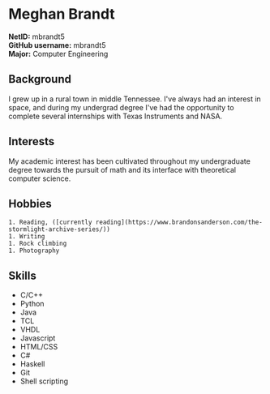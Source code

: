 # Meghan Brandt
**NetID:** mbrandt5\
**GitHub username:** mbrandt5\
**Major:** Computer Engineering

## Background
I grew up in a rural town in middle Tennessee. I've always had an interest in space, and during my undergrad degree I've had the opportunity to complete several internships with Texas Instruments and NASA.

## Interests
My academic interest has been cultivated throughout my undergraduate degree towards the pursuit of math and its interface with theoretical computer science.

## Hobbies
    1. Reading, ([currently reading](https://www.brandonsanderson.com/the-stormlight-archive-series/))
    1. Writing
    1. Rock climbing
    1. Photography

## Skills
* C/C++
* Python
* Java
* TCL
* VHDL
* Javascript
* HTML/CSS
* C#
* Haskell
* Git
* Shell scripting

